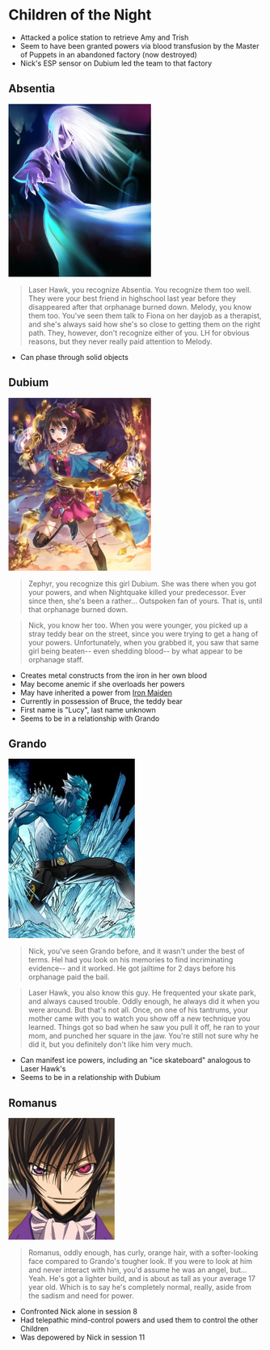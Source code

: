 <!-- TITLE: Children Of The Night -->
<!-- SUBTITLE: A quick summary of Children Of The Night -->

# Children of the Night
* Attacked a police station to retrieve Amy and Trish
* Seem to have been granted powers via blood transfusion by the Master of Puppets in an abandoned factory (now destroyed)
* Nick's ESP sensor on Dubium led the team to that factory

## Absentia
![Absentia](/uploads/sycamour/absentia.jpg "Absentia")

> Laser Hawk, you recognize Absentia. You recognize them too well. They were your best friend in highschool last year before they disappeared after that orphanage burned down. Melody, you know them too. You've seen them talk to Fiona on her dayjob as a therapist, and she's always said how she's so close to getting them on the right path. They, however, don't recognize either of you. LH for obvious reasons, but they never really paid attention to Melody.

* Can phase through solid objects

## Dubium
![Dubium](/uploads/sycamour/dubium.jpg "Dubium")

> Zephyr, you recognize this girl Dubium. She was there when you got your powers, and when Nightquake killed your predecessor. Ever since then, she's been a rather... Outspoken fan of yours. That is, until that orphanage burned down.

> Nick, you know her too. When you were younger, you picked up a stray teddy bear on the street, since you were trying to get a hang of your powers. Unfortunately, when you grabbed it, you saw that same girl being beaten-- even shedding blood-- by what appear to be orphanage staff.

* Creates metal constructs from the iron in her own blood
* May become anemic if she overloads her powers
* May have inherited a power from [Iron Maiden](#iron-maiden)
* Currently in possession of Bruce, the teddy bear
* First name is "Lucy", last name unknown
* Seems to be in a relationship with Grando

## Grando
![Grando](/uploads/sycamour/grando.jpg "Grando")

> Nick, you've seen Grando before, and it wasn't under the best of terms. Hel had you look on his memories to find incriminating evidence-- and it worked. He got jailtime for 2 days before his orphanage paid the bail.

> Laser Hawk, you also know this guy. He frequented your skate park, and always caused trouble. Oddly enough, he always did it when you were around. But that's not all. Once, on one of his tantrums, your mother came with you to watch you show off a new technique you learned. Things got so bad when he saw you pull it off, he ran to your mom, and punched her square in the jaw. You're still not sure why he did it, but you definitely don't like him very much.

* Can manifest ice powers, including an "ice skateboard" analogous to Laser Hawk's
* Seems to be in a relationship with Dubium

## Romanus
![Romanus](/uploads/sycamour/romanus.jpg "Romanus")

> Romanus, oddly enough, has curly, orange hair, with a softer-looking face compared to Grando's tougher look. If you were to look at him and never interact with him, you'd assume he was an angel, but... Yeah.
> He's got a lighter build, and is about as tall as your average 17 year old. Which is to say he's completely normal, really, aside from the sadism and need for power.

* Confronted Nick alone in session 8
* Had telepathic mind-control powers and used them to control the other Children
* Was depowered by Nick in session 11
